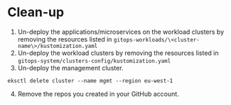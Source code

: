 # Clean-up
1. Un-deploy the applications/microservices on the workload clusters by removing the resources listed in ```gitops-workloads/\<cluster-name\>/kustomization.yaml```
2. Un-deploy the workload clusters by removing the resources listed in ```gitops-system/clusters-config/kustomization.yaml```
3. Un-deploy the management cluster.
```
eksctl delete cluster --name mgmt --region eu-west-1
```
4. Remove the repos you created in your GitHub account.